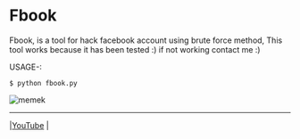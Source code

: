 # Fbook

Fbook, is a tool for hack facebook account using brute force method, This tool works because it has been tested :)
if not working contact me :)

USAGE-:

`$ python fbook.py`

![memek](https://github.com/Ranginang67/Fbook/blob/master/fbook.png)

<hr>

|[YouTube](https://www.youtube.com/channel/UCNMD5U02GFeWLqmrl_XSPGQ)
|
